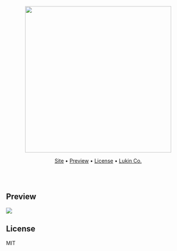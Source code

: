<p align="center">
  <br />
  <img src="./public/gh-logo.svg" width="400" /> 
</p>
<p align="center">
   <a target="_blank" href="https://timerlab.lukin.co">Site</a> • 
   <a href="#preview">Preview</a> •
   <a href="#license">License</a> •
   <a target="_blank" href="https://lukin.co">Lukin Co.</a>
</p>
<br/>
<br/>

## Preview
![](./assets/preview.gif)

## License

MIT
